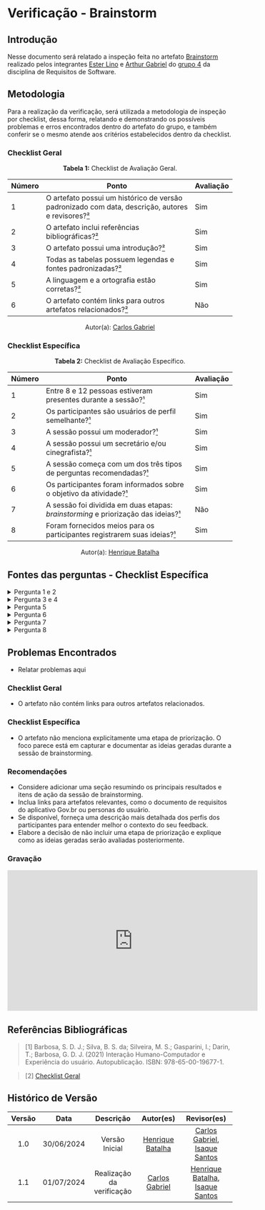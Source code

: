 # Verificação - Brainstorm

## Introdução

Nesse documento será relatado a inspeção feita no artefato [Brainstorm](https://requisitos-de-software.github.io/2024.1-Gov.br/#/elicitacao/brainstorm) realizado pelos integrantes [Ester Lino](https://github.com/esteerlino) e [Arthur Gabriel](https://github.com/ArthurGabrieel) do [grupo 4](https://github.com/Requisitos-de-Software/2024.1-Gov.br) da disciplina de Requisitos de Software.

## Metodologia

Para a realização da verificação, será utilizada a metodologia de inspeção por checklist, dessa forma, relatando e demonstrando os possíveis problemas e erros encontrados dentro do artefato do grupo, e também conferir se o mesmo atende aos critérios estabelecidos dentro da checklist.

### Checklist Geral

<font><p style="text-align: center">**Tabela 1:** Checklist de Avaliação Geral.</p></font>

| Número  | Ponto                                                                                                           | Avaliação         |
|-----|----------------------------------------------------------------------------------------------------------------------|------------------|
| 1   | O artefato possui um histórico de versão padronizado com data, descrição, autores e revisores?[²](#ref2)                       |        Sim       |
| 2   | O artefato inclui referências bibliográficas?[²](#ref2)                                                                        |        Sim       |
| 3   | O artefato possui uma introdução?[²](#ref2)                                                                                    |        Sim       |
| 4   | Todas as tabelas possuem legendas e fontes padronizadas?[²](#ref2)                                                             |        Sim       |
| 5  | A linguagem e a ortografia estão corretas?[²](#ref2)                                                                            |        Sim       |
| 6  | O artefato contém links para outros artefatos relacionados?[²](#ref2)                                                           |        Não       |

<div align="center">Autor(a): <a href="https://github.com/TheCarlosRamos">Carlos Gabriel</a></div>


### Checklist Específica

<font><p style="text-align: center">**Tabela 2:** Checklist de Avaliação Específico.</p></font>

| Número | Ponto | Avaliação |
| ------------- | ------------- | ------------- |
| 1 | Entre 8 e 12 pessoas estiveram presentes durante a sessão?[¹](#ref1) | Sim |
| 2 | Os participantes são usuários de perfil semelhante?[¹](#ref1) | Sim |
| 3 | A sessão possui um moderador?[¹](#ref1) | Sim |
| 4 | A sessão possui um secretário e/ou cinegrafista?[¹](#ref1) | Sim | 
| 5 | A sessão começa com um dos três tipos de perguntas recomendadas?[¹](#ref1) | Sim |
| 6 | Os participantes foram informados sobre o objetivo da atividade?[¹](#ref1) | Sim |
| 7 | A sessão foi dividida em duas etapas: *brainstorming* e priorização das ideias?[¹](#ref1) | Não |
| 8 | Foram fornecidos meios para os participantes registrarem suas ideias?[¹](#ref1) | Sim |
<div align="center">Autor(a): <a href="https://github.com/HeBatalha">Henrique Batalha</a></div>

## Fontes das perguntas - Checklist Específica

</details>
<details><summary>Pergunta 1 e 2</summary>
<img src="assets/verificacao/brainstorm1.png" alt="ref" width="700"/>
</details>

</details>
<details><summary>Pergunta 3 e 4</summary>
<img src="assets/verificacao/brainstorm2.png" alt="ref" width="700"/>
</details>

</details>
<details><summary>Pergunta 5</summary>
<img src="assets/verificacao/brainstorm3.png" alt="ref" width="700"/>
</details>

</details>
<details><summary>Pergunta 6</summary>
<img src="assets/verificacao/brainstorm4.png" alt="ref" width="700"/>
</details>

</details>
<details><summary>Pergunta 7</summary>
<img src="assets/verificacao/brainstorm5.png" alt="ref" width="700"/>
</details>

</details>
<details><summary>Pergunta 8</summary>
<img src="assets/verificacao/brainstorm6.png" alt="ref" width="700"/>
</details>

## Problemas Encontrados

- Relatar problemas aqui

### Checklist Geral
- O artefato não contém links para outros artefatos relacionados.

### Checklist Específica
- O artefato não menciona explicitamente uma etapa de priorização. O foco parece está em capturar e documentar as ideias geradas durante a sessão de brainstorming.

### Recomendações
- Considere adicionar uma seção resumindo os principais resultados e itens de ação da sessão de brainstorming.
- Inclua links para artefatos relevantes, como o documento de requisitos do aplicativo Gov.br ou personas do usuário.
- Se disponível, forneça uma descrição mais detalhada dos perfis dos participantes para entender melhor o contexto do seu feedback.
- Elabore a decisão de não incluir uma etapa de priorização e explique como as ideias geradas serão avaliadas posteriormente.

### Gravação

<iframe width="560" height="315" src="https://www.youtube.com/embed/h_2K-9yeCwI" frameborder="0" allow="accelerometer; autoplay; clipboard-write; encrypted-media; gyroscope; picture-in-picture" allowfullscreen></iframe>

## Referências Bibliográficas

<a id="ref1"></a>

> [1] Barbosa, S. D. J.; Silva, B. S. da; Silveira, M. S.; Gasparini, I.; Darin, T.; Barbosa, G. D. J. (2021)
Interação Humano-Computador e Experiência do usuário. Autopublicação. ISBN: 978-65-00-19677-1.

<a id="ref2"></a>

> [2] [Checklist Geral](verificacao/grupo_4/verificacao_grupo4.md#metodologia)

## Histórico de Versão

| Versão |    Data    |                      Descrição                      |      Autor(es)      | Revisor(es)  |
| :----: | :--------: | :-------------------------------------------------: | :-----------------: | :----------: |
|  1.0   | 30/06/2024 | Versão Inicial | [Henrique Batalha](https://github.com/HeBatalha) | [Carlos Gabriel](https://github.com/TheCarlosRamos), [Isaque Santos](https://github.com/IsaqueSH) |
|  1.1   | 01/07/2024 | Realização da verificação | [Carlos Gabriel](https://github.com/TheCarlosRamos)  | [Henrique Batalha](https://github.com/HeBatalha), [Isaque Santos](https://github.com/IsaqueSH) |
